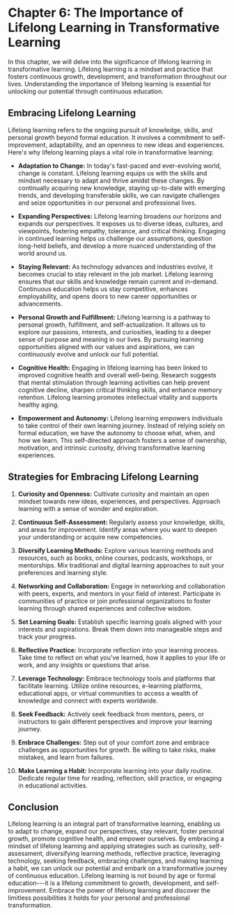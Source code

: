 Chapter 6: The Importance of Lifelong Learning in Transformative Learning
=========================================================================

In this chapter, we will delve into the significance of lifelong learning in transformative learning. Lifelong learning is a mindset and practice that fosters continuous growth, development, and transformation throughout our lives. Understanding the importance of lifelong learning is essential for unlocking our potential through continuous education.

Embracing Lifelong Learning
---------------------------

Lifelong learning refers to the ongoing pursuit of knowledge, skills, and personal growth beyond formal education. It involves a commitment to self-improvement, adaptability, and an openness to new ideas and experiences. Here's why lifelong learning plays a vital role in transformative learning:

* **Adaptation to Change:** In today's fast-paced and ever-evolving world, change is constant. Lifelong learning equips us with the skills and mindset necessary to adapt and thrive amidst these changes. By continually acquiring new knowledge, staying up-to-date with emerging trends, and developing transferable skills, we can navigate challenges and seize opportunities in our personal and professional lives.

* **Expanding Perspectives:** Lifelong learning broadens our horizons and expands our perspectives. It exposes us to diverse ideas, cultures, and viewpoints, fostering empathy, tolerance, and critical thinking. Engaging in continued learning helps us challenge our assumptions, question long-held beliefs, and develop a more nuanced understanding of the world around us.

* **Staying Relevant:** As technology advances and industries evolve, it becomes crucial to stay relevant in the job market. Lifelong learning ensures that our skills and knowledge remain current and in-demand. Continuous education helps us stay competitive, enhances employability, and opens doors to new career opportunities or advancements.

* **Personal Growth and Fulfillment:** Lifelong learning is a pathway to personal growth, fulfillment, and self-actualization. It allows us to explore our passions, interests, and curiosities, leading to a deeper sense of purpose and meaning in our lives. By pursuing learning opportunities aligned with our values and aspirations, we can continuously evolve and unlock our full potential.

* **Cognitive Health:** Engaging in lifelong learning has been linked to improved cognitive health and overall well-being. Research suggests that mental stimulation through learning activities can help prevent cognitive decline, sharpen critical thinking skills, and enhance memory retention. Lifelong learning promotes intellectual vitality and supports healthy aging.

* **Empowerment and Autonomy:** Lifelong learning empowers individuals to take control of their own learning journey. Instead of relying solely on formal education, we have the autonomy to choose what, when, and how we learn. This self-directed approach fosters a sense of ownership, motivation, and intrinsic curiosity, driving transformative learning experiences.

Strategies for Embracing Lifelong Learning
------------------------------------------

1. **Curiosity and Openness:** Cultivate curiosity and maintain an open mindset towards new ideas, experiences, and perspectives. Approach learning with a sense of wonder and exploration.

2. **Continuous Self-Assessment:** Regularly assess your knowledge, skills, and areas for improvement. Identify areas where you want to deepen your understanding or acquire new competencies.

3. **Diversify Learning Methods:** Explore various learning methods and resources, such as books, online courses, podcasts, workshops, or mentorships. Mix traditional and digital learning approaches to suit your preferences and learning style.

4. **Networking and Collaboration:** Engage in networking and collaboration with peers, experts, and mentors in your field of interest. Participate in communities of practice or join professional organizations to foster learning through shared experiences and collective wisdom.

5. **Set Learning Goals:** Establish specific learning goals aligned with your interests and aspirations. Break them down into manageable steps and track your progress.

6. **Reflective Practice:** Incorporate reflection into your learning process. Take time to reflect on what you've learned, how it applies to your life or work, and any insights or questions that arise.

7. **Leverage Technology:** Embrace technology tools and platforms that facilitate learning. Utilize online resources, e-learning platforms, educational apps, or virtual communities to access a wealth of knowledge and connect with experts worldwide.

8. **Seek Feedback:** Actively seek feedback from mentors, peers, or instructors to gain different perspectives and improve your learning journey.

9. **Embrace Challenges:** Step out of your comfort zone and embrace challenges as opportunities for growth. Be willing to take risks, make mistakes, and learn from failures.

10. **Make Learning a Habit:** Incorporate learning into your daily routine. Dedicate regular time for reading, reflection, skill practice, or engaging in educational activities.

Conclusion
----------

Lifelong learning is an integral part of transformative learning, enabling us to adapt to change, expand our perspectives, stay relevant, foster personal growth, promote cognitive health, and empower ourselves. By embracing a mindset of lifelong learning and applying strategies such as curiosity, self-assessment, diversifying learning methods, reflective practice, leveraging technology, seeking feedback, embracing challenges, and making learning a habit, we can unlock our potential and embark on a transformative journey of continuous education. Lifelong learning is not bound by age or formal education---it is a lifelong commitment to growth, development, and self-improvement. Embrace the power of lifelong learning and discover the limitless possibilities it holds for your personal and professional transformation.
